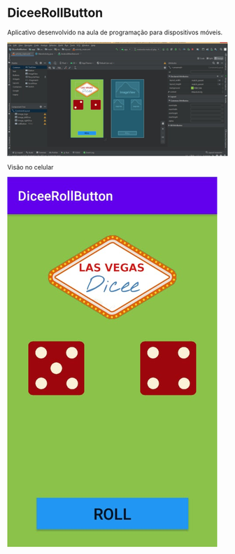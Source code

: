 # DiceeRollButton
Aplicativo desenvolvido na aula de programação para dispositivos móveis. 

![alt text](https://github.com/JessicaRodriguesdc/DiceeRollButton/blob/master/img/img-projt-ide.jpeg)

Visão no celular

![alt text](https://github.com/JessicaRodriguesdc/DiceeRollButton/blob/master/img/img-projt-celular.jpeg)

